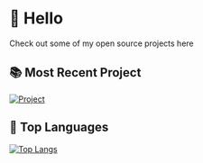# 👋 Hello
Check out some of my open source projects here
## 📚 Most Recent Project
[![Project](https://github-readme-stats.vercel.app/api/pin/?username=Titan2022&repo=Titan-Processing&theme=nightowl)](#)
## 📘 Top Languages
[![Top Langs](https://github-readme-stats-nekiwo.vercel.app/api/top-langs/?username=nekiwo&theme=nightowl&exclude_repo=heroky-school-tunnel,github-readme-stats,frc-place-2023,obsidian,delete,StonksCord-heroku,DCSHeroku,nekiwo-dev-games,untitled-strategy-game,Illustrate.CS&hide=html,css,ShaderLab,hlsl,glsl,Objective-C,Procfile&langs_count=6&layout=donut)](#)

